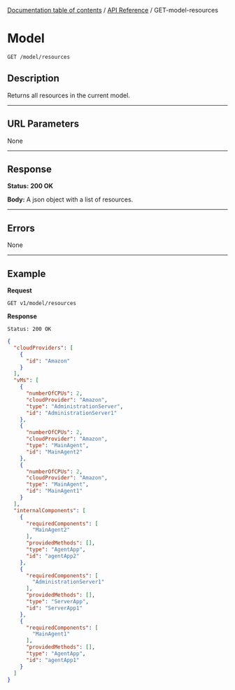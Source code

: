 [Documentation table of contents](../../TOC.md) / [API Reference](../../api.md) / GET-model-resources

# Model

	GET /model/resources

## Description
Returns all resources in the current model.

***

## URL Parameters

None

***

## Response

**Status:** **200 OK**

**Body:** A json object with a list of resources.

***

## Errors

None

***

## Example
**Request**

	GET v1/model/resources

**Response**

	Status: 200 OK

``` json
{
  "cloudProviders": [
    {
      "id": "Amazon"
    }
  ],
  "vMs": [
    {
      "numberOfCPUs": 2,
      "cloudProvider": "Amazon",
      "type": "AdministrationServer",
      "id": "AdministrationServer1"
    },
    {
      "numberOfCPUs": 2,
      "cloudProvider": "Amazon",
      "type": "MainAgent",
      "id": "MainAgent2"
    },
    {
      "numberOfCPUs": 2,
      "cloudProvider": "Amazon",
      "type": "MainAgent",
      "id": "MainAgent1"
    }
  ],
  "internalComponents": [
    {
      "requiredComponents": [
        "MainAgent2"
      ],
      "providedMethods": [],
      "type": "AgentApp",
      "id": "agentApp2"
    },
    {
      "requiredComponents": [
        "AdministrationServer1"
      ],
      "providedMethods": [],
      "type": "ServerApp",
      "id": "ServerApp1"
    },
    {
      "requiredComponents": [
        "MainAgent1"
      ],
      "providedMethods": [],
      "type": "AgentApp",
      "id": "agentApp1"
    }
  ]
}
```